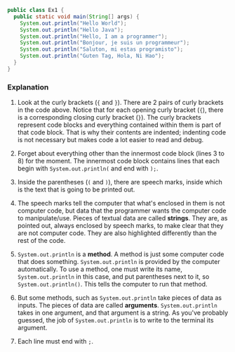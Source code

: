 ```java
public class Ex1 {
  public static void main(String[] args) {
    System.out.println("Hello World");
    System.out.println("Hello Java");
    System.out.println("Hello, I am a programmer");
    System.out.println("Bonjour, je suis un programmeur");
    System.out.println("Saluton, mi estas programisto");
    System.out.println("Guten Tag, Hola, Ni Hao");
  }
}
```

### Explanation
1. Look at the curly brackets (`{` and `}`). There are 2 pairs of curly brackets in the code above. Notice that for each opening curly bracket (`{`), there is a corresponding closing curly bracket (`}`). The curly brackets represent code blocks and everything contained within them is part of that code block. That is why their contents are indented; indenting code is not necessary but makes code a lot easier to read and debug.

2. Forget about everything other than the innermost code block (lines 3 to 8) for the moment. The innermost code block contains lines that each begin with `System.out.println(` and end with `);`.

3. Inside the parentheses (`(` and `)`), there are speech marks, inside which is the text that is going to be printed out.

4. The speech marks tell the computer that what's enclosed in them is not computer code, but data that the programmer wants the computer code to manipulate/use. Pieces of textual data are called **strings**. They are, as pointed out, always enclosed by speech marks, to make clear that they are not computer code. They are also highlighted differently than the rest of the code.

5. `System.out.println` is a **method**. A method is just some computer code that does something. `System.out.println` is provided by the computer automatically. To use a method, one must write its name, `System.out.println` in this case, and put parentheses next to it, so `System.out.println()`. This tells the computer to run that method.

6. But some methods, such as `System.out.println` take pieces of data as inputs. The pieces of data are called **arguments**. `System.out.println` takes in one argument, and that argument is a string. As you've probably guessed, the job of `System.out.println` is to write to the terminal its argument.

7. Each line must end with `;`.
